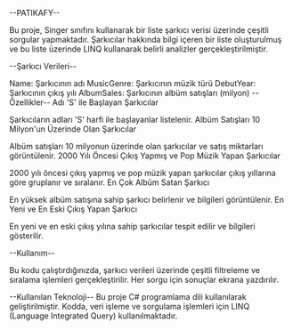 --PATIKAFY--

Bu proje, Singer sınıfını kullanarak bir liste şarkıcı verisi üzerinde çeşitli sorgular yapmaktadır. Şarkıcılar hakkında bilgi içeren bir liste oluşturulmuş ve bu liste üzerinde LINQ kullanarak belirli analizler gerçekleştirilmiştir.

--Şarkıcı Verileri--

Name: Şarkıcının adı
MusicGenre: Şarkıcının müzik türü
DebutYear: Şarkıcının çıkış yılı
AlbumSales: Şarkıcının albüm satışları (milyon)
--Özellikler--
Adı 'S' ile Başlayan Şarkıcılar

Şarkıcıların adları 'S' harfi ile başlayanlar listelenir.
Albüm Satışları 10 Milyon'un Üzerinde Olan Şarkıcılar

Albüm satışları 10 milyonun üzerinde olan şarkıcılar ve satış miktarları görüntülenir.
2000 Yılı Öncesi Çıkış Yapmış ve Pop Müzik Yapan Şarkıcılar

2000 yılı öncesi çıkış yapmış ve pop müzik yapan şarkıcılar çıkış yıllarına göre gruplanır ve sıralanır.
En Çok Albüm Satan Şarkıcı

En yüksek albüm satışına sahip şarkıcı belirlenir ve bilgileri görüntülenir.
En Yeni ve En Eski Çıkış Yapan Şarkıcı

En yeni ve en eski çıkış yılına sahip şarkıcılar tespit edilir ve bilgileri gösterilir.

--Kullanım--

Bu kodu çalıştırdığınızda, şarkıcı verileri üzerinde çeşitli filtreleme ve sıralama işlemleri gerçekleştirilir. Her sorgu için sonuçlar ekrana yazdırılır.

--Kullanılan Teknoloji--
Bu proje C# programlama dili kullanılarak geliştirilmiştir. Kodda, veri işleme ve sorgulama işlemleri için LINQ (Language Integrated Query) kullanılmaktadır.
